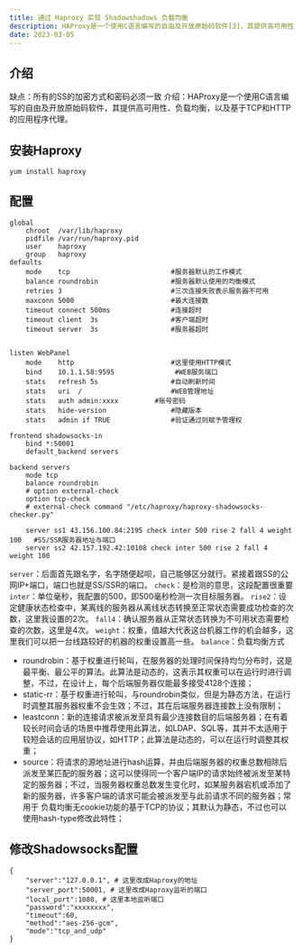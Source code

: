 ```yaml
---
title: 通过 Haproxy 实现 Shadowshadows 负载均衡
description: HAProxy是一个使用C语言编写的自由及开放原始码软件[3]，其提供高可用性、负载均衡，以及基于TCP和HTTP的应用程序代理。
date: 2023-03-05
---
```


## 介绍

缺点：所有的SS的加密方式和密码必须一致
介绍：HAProxy是一个使用C语言编写的自由及开放原始码软件，其提供高可用性、负载均衡，以及基于TCP和HTTP的应用程序代理。
<!-- more -->
## 安装Haproxy

```shell
yum install haproxy
```

## 配置

```shell
global
    chroot  /var/lib/haproxy
    pidfile /var/run/haproxy.pid
    user    haproxy
    group   haproxy
defaults
    mode    tcp                         #服务器默认的工作模式
    balance roundrobin                  #服务器默认使用的均衡模式
    retries 3                           #三次连接失败表示服务器不可用
    maxconn 5000                        #最大连接数
    timeout connect 500ms               #连接超时
    timeout client  3s                  #客户端超时
    timeout server  3s                  #服务器超时


listen WebPanel
    mode    http                        #这里使用HTTP模式
    bind    10.1.1.58:9595               #WEB服务端口
    stats   refresh 5s                  #自动刷新时间
    stats   uri  /                      #WEB管理地址
    stats   auth admin:xxxx         #账号密码
    stats   hide-version                #隐藏版本
    stats   admin if TRUE               #验证通过则赋予管理权

frontend shadowsocks-in
    bind *:50001
    default_backend servers

backend servers
    mode tcp
    balance roundrobin
    # option external-check
    option tcp-check
    # external-check command "/etc/haproxy/haproxy-shadowsocks-checker.py"

    server ss1 43.156.100.84:2195 check inter 500 rise 2 fall 4 weight 100   #SS/SSR服务器地址与端口
    server ss2 42.157.192.42:10108 check inter 500 rise 2 fall 4 weight 100
```

`server`：后面首先跟名字，名字随便起呗，自己能够区分就行。紧接着跟SS的公网IP+端口，端口也就是SS/SSR的端口。
`check`：是检测的意思，这段配置很重要
`inter`：单位毫秒，我配置的500，即500毫秒检测一次目标服务器。
`rise2`：设定健康状态检查中，某离线的服务器从离线状态转换至正常状态需要成功检查的次数，这里我设置的2次。
`fall4`：确认服务器从正常状态转换为不可用状态需要检查的次数，这里是4次。
`weight`：权重，值越大代表这台机器工作的机会越多，这里我们可以把一台线路较好的机器的权重设置高一些。
`balance`：负载均衡方式

- roundrobin：基于权重进行轮叫，在服务器的处理时间保持均匀分布时，这是最平衡、最公平的算法。此算法是动态的，这表示其权重可以在运行时进行调整，不过，在设计上，每个后端服务器仅能最多接受4128个连接；
- static-rr：基于权重进行轮叫，与roundrobin类似，但是为静态方法，在运行时调整其服务器权重不会生效；不过，其在后端服务器连接数上没有限制；
- leastconn：新的连接请求被派发至具有最少连接数目的后端服务器；在有着较长时间会话的场景中推荐使用此算法，如LDAP、SQL等，其并不太适用于较短会话的应用层协议，如HTTP；此算法是动态的，可以在运行时调整其权重；
- source：将请求的源地址进行hash运算，并由后端服务器的权重总数相除后派发至某匹配的服务器；这可以使得同一个客户端IP的请求始终被派发至某特定的服务器；不过，当服务器权重总数发生变化时，如某服务器宕机或添加了新的服务器，许多客户端的请求可能会被派发至与此前请求不同的服务器；常用于 负载均衡无cookie功能的基于TCP的协议；其默认为静态，不过也可以使用hash-type修改此特性；

## 修改Shadowsocks配置

```shell
{
    "server":"127.0.0.1", # 这里改成Haproxy的地址
    "server_port":50001, # 这里改成Haproxy监听的端口
    "local_port":1080, # 这里本地监听端口
    "password":"xxxxxxxx",
    "timeout":60,
    "method":"aes-256-gcm",
    "mode":"tcp_and_udp"
}
```
